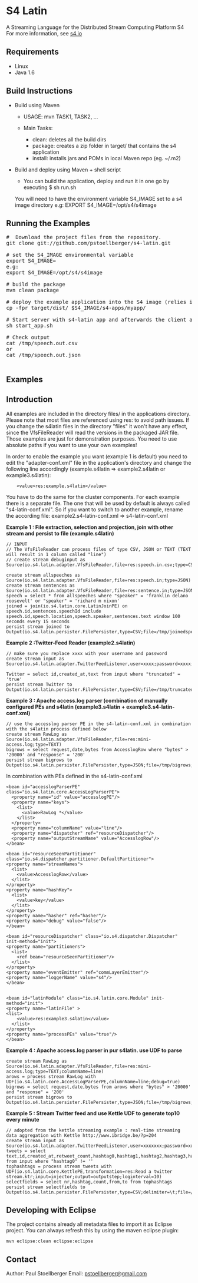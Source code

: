 S4 Latin
==============================
A Streaming Language for the Distributed Stream Computing Platform S4<br />
For more information, see [s4.io](http://s4.io)

Requirements
------------

* Linux
* Java 1.6

Build Instructions
------------------

* Build using Maven

	- USAGE: mvn TASK1, TASK2, ...
	
	- Main Tasks:
	
		+ clean: deletes all the build dirs
		+ package: creates a zip folder in target/ that contains the s4 application
		+ install: installs jars and POMs in local Maven repo (eg. ~/.m2)

* Build and deploy using Maven + shell script

    - You can build the application, deploy and run it in one go by executing
    $ sh run.sh
    
    You will need to have the environment variable S4_IMAGE set to a s4 image directory
    e.g: EXPORT S4_IMAGE=/opt/s4/s4image



Running the Examples
---------------------------------------
<pre>
#  Download the project files from the repository.
git clone git://github.com/pstoellberger/s4-latin.git

# set the S4_IMAGE environmental variable
export S4_IMAGE=<path to s4 image>
e.g:
export S4_IMAGE=/opt/s4/s4image

# build the package
mvn clean package

# deploy the example application into the S4 image (relies in the S4_IMAGE environmental variable)
cp -fpr target/dist/ $S4_IMAGE/s4-apps/myapp/

# Start server with s4-latin app and afterwards the client adapter as well
sh start_app.sh

# Check output
cat /tmp/speech.out.csv
or
cat /tmp/speech.out.json

</pre>

Examples
---------------------------------------

Introduction
---------------------------------------
All examples are included in the directory files/ in the applications directory.
Please note that most files are referenced using res: to avoid path issues.
If you change the s4latin files in the directory "files" it won't have any effect, since the VfsFileReader will read the versions in the packaged JAR file.
Those examples are just for demonstration purposes. You need to use absolute paths if you want to use your own examples!

In order to enable the example you want (example 1 is default) you need to edit the "adapter-conf.xml" file in the application's directory
and change the following line accordingly (example.s4latin => example2.s4latin or example3.s4latin):

        <value>res:example.s4latin</value>

You have to do the same for the cluster components.
For each example there is a separate file. The one that will be used by default is always called "s4-latin-conf.xml".
So if you want to switch to another example, rename the according file: example2.s4-latin-conf.xml => s4-latin-conf.xml


<b> Example 1 : File extraction, selection and projection, join with other stream and persist to file (example.s4latin) </b>

    
    // INPUT
    // The VfsFileReader can process files of type CSV, JSON or TEXT (TEXT will result in 1 column called "line")
    // create stream debuginput as Source(io.s4.latin.adapter.VfsFileReader,file=res:speech.in.csv;type=CSV;delimiter=\t;debug=true)

    create stream allspeeches as Source(io.s4.latin.adapter.VfsFileReader,file=res:speech.in;type=JSON)
    create stream sentences as Source(io.s4.latin.adapter.VfsFileReader,file=res:sentence.in;type=JSON)
    speech = select * from allspeeches where "speaker" = 'franklin delano roosevelt' or "speaker" = 'richard m nixon'
    joined = join(io.s4.latin.core.LatinJoinPE) on speech.id,sentences.speechId include speech.id,speech.location,speech.speaker,sentences.text window 100 seconds every 15 seconds
    persist stream joined to Output(io.s4.latin.persister.FilePersister,type=CSV;file=/tmp/joinedspeech;delimiter=\t)




<b> Example 2 :Twitter-Feed Reader (example2.s4latin) </b>

    // make sure you replace xxxx with your username and password
    create stream input as Source(io.s4.latin.adapter.TwitterFeedListener,user=xxxx;password=xxxx;url=http://stream.twitter.com:80/1/statuses/sample.json)
    
    Twitter = select id,created_at,text from input where "truncated" = 'true'
    persist stream Twitter to Output(io.s4.latin.persister.FilePersister,type=CSV;file=/tmp/truncated_twitter_data;delimiter=\t\t)


<b> Example 3 : Apache access.log parser (combination of manually configured PEs and s4latin (example3.s4latin + example3.s4-latin-conf.xml) </b>

    // use the accesslog parser PE in the s4-latin-conf.xml in combination with the s4latin process defined below
    create stream RawLog as Source(io.s4.latin.adapter.VfsFileReader,file=res:mini-access.log;type=TEXT)
    bigrows = select request,date,bytes from AccesslogRow where "bytes" > '20000' and "response" = '200'
    persist stream bigrows to Output(io.s4.latin.persister.FilePersister,type=JSON;file=/tmp/bigrows;)


In combination with PEs defined in the s4-latin-conf.xml
    
    <bean id="accesslogParserPE" class="io.s4.latin.core.AccessLogParserPE">
      <property name="id" value="accesslogPE"/>
      <property name="keys">
        <list>
          <value>RawLog *</value>
        </list>
      </property>
      <property name="columnName" value="line"/>
      <property name="dispatcher" ref="resourceDispatcher"/>
      <property name="outputStreamName" value="AccesslogRow"/>
    </bean>
  
    <bean id="resourceSeenPartitioner" class="io.s4.dispatcher.partitioner.DefaultPartitioner">
    <property name="streamNames">
      <list>
        <value>AccesslogRow</value>
      </list>
    </property>
    <property name="hashKey">
      <list>
        <value>key</value>
      </list>
    </property>
    <property name="hasher" ref="hasher"/>
    <property name="debug" value="false"/>
    </bean>

    <bean id="resourceDispatcher" class="io.s4.dispatcher.Dispatcher" init-method="init">
    <property name="partitioners">
      <list>
        <ref bean="resourceSeenPartitioner"/>
      </list>
    </property>
    <property name="eventEmitter" ref="commLayerEmitter"/>
    <property name="loggerName" value="s4"/>
    </bean>
  
  
    <bean id="latinModule" class="io.s4.latin.core.Module" init-method="init">
    <property name="latinFile" >
    <list>
        <value>res:example3.s4latin</value>
      </list>
    </property>
    <property name="processPEs" value="true"/>
    </bean>
    

<b> Example 4 : Apache access.log parser in pur s4latin. use UDF to parse </b>

    create stream RawLog as Source(io.s4.latin.adapter.VfsFileReader,file=res:mini-access.log;type=TEXT;columnName=line)
    arows = process stream RawLog with UDF(io.s4.latin.core.AccessLogParserPE,columnName=line;debug=true)
    bigrows = select request,date,bytes from arows where "bytes" > '20000' and "response" = '200'
    persist stream bigrows to Output(io.s4.latin.persister.FilePersister,type=JSON;file=/tmp/bigrows;)

<b> Example 5 : Stream Twitter feed and use Kettle UDF to generate top10 every minute </b>

    // adopted from the kettle streaming example : real-time streaming data aggregation with Kettle http://www.ibridge.be/?p=204
    create stream input as Source(io.s4.latin.adapter.TwitterFeedListener,user=xxxxxxx;password=xxxxx;url=http://stream.twitter.com:80/1/statuses/sample.json)
    tweets = select text,id,created_at,retweet_count,hashtag0,hashtag1,hashtag2,hashtag3,hashtag4 from input where "hashtag0" != ''
    tophashtags = process stream tweets with UDF(io.s4.latin.core.KettlePE,transformation=res:Read a twitter stream.ktr;input=injector;output=outputstep;loginterval=10)
    selectfields = select nr,hashtag,count,from,to from tophashtags
    persist stream selectfields to Output(io.s4.latin.persister.FilePersister,type=CSV;delimiter=\t;file=/tmp/toptags;)
 




Developing with Eclipse
-----------------------

The project contains already all metadata files to import it as Eclipse project.
You can always refresh this by using the maven eclipse plugin:

    mvn eclipse:clean eclipse:eclipse

Contact
-----------------------
Author:     Paul Stoellberger
Email:      pstoellberger@gmail.com


